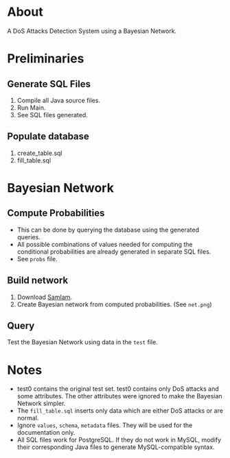 # About
A DoS Attacks Detection System using a Bayesian Network.

# Preliminaries

## Generate SQL Files
1. Compile all Java source files.
2. Run Main.
3. See SQL files generated.

## Populate database
1. create_table.sql
2. fill_table.sql

# Bayesian Network

## Compute Probabilities
* This can be done by querying the database using the generated queries.
* All possible combinations of values needed for computing the conditional probabilities are already generated in separate SQL files.
* See `probs` file.

## Build network
1. Download [SamIam](http://reasoning.cs.ucla.edu/samiam/index.php?s=).
2. Create Bayesian network from computed probabilities. (See `net.png`)

## Query
Test the Bayesian Network using data in the `test` file.


# Notes
* test0 contains the original test set. test0 contains only DoS attacks and some attributes. The other attributes were ignored to make the Bayesian Network simpler.
* The `fill_table.sql` inserts only data which are either DoS attacks or are normal.
* Ignore `values`, `schema`, `metadata` files. They will be used for the documentation only.
* All SQL files work for PostgreSQL. If they do not work in MySQL, modify their corresponding Java files to generate MySQL-compatible syntax.